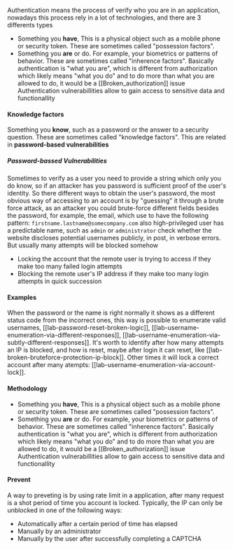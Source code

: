 Authentication means the process of verify who you are in an application, nowadays this process rely in a lot of technologies, and there are 3 differents types

- Something you **have**, This is a physical object such as a mobile phone or security token. These are sometimes called "possession factors".
- Something you **are** or do. For example, your biometrics or patterns of behavior. These are sometimes called "inherence factors".
Basically authentication is "what you are", which is different from authorization which likely means "what you do" and to do more than what you are allowed to do, it would be a [[Broken_authorization]] issue
Authentication vulnerabillities allow to gain access to sensitive data and functionallity



#### Knowledge factors
Something you **know**, such as a password or the answer to a security question. These are sometimes called "knowledge factors". This are related in **password-based vulnerabilities** 

##### Password-bassed Vulnerabilities
Sometimes to verify as a user you need to provide a string which only you do know, so if an attacker has you password is sufficient proof of the user's identity. So there different ways to obtain the user's password, the most obvious way of accessing to an account is by "guessing" it through a brute force attack, as an attacker you could brute-force different fields besides the password, for example, the email, which use to have the following pattern: `firstname.lastname@somecompany.com` also high-privileged user has a predictable name, such as `admin` or `administrator` check whether the website discloses potential usernames publicly, in post, in verbose errors.
But usually many attempts will be blocked somehow
- Locking the account that the remote user is trying to access if they make too many failed login attempts
- Blocking the remote user's IP address if they make too many login attempts in quick succession
#### Examples
When the password or the name is right normally it shows as a different status code from the incorrect ones, this way is possible to enumerate valid usernames, [[lab-password-reset-broken-logic]], [[lab-username-enumeration-via-different-responses]], [[lab-username-enumeration-via-subtly-different-responses]]. 
It's worth to identify after how many attempts an IP is blocked, and how is reset, maybe after login it can reset, like [[lab-broken-bruteforce-protection-ip-block]]. Other times it will lock a correct account after many atempts: [[lab-username-enumeration-via-account-lock]].
#### Methodology
- Something you **have**, This is a physical object such as a mobile phone or security token. These are sometimes called "possession factors".
- Something you **are** or do. For example, your biometrics or patterns of behavior. These are sometimes called "inherence factors".
Basically authentication is "what you are", which is different from authorization which likely means "what you do" and to do more than what you are allowed to do, it would be a [[Broken_authorization]] issue
Authentication vulnerabillities allow to gain access to sensitive data and functionallity

#### Prevent
A way to preveting is by using rate limit in a application, after many request is a shot period of time you account is locked. 
Typically, the IP can only be unblocked in one of the following ways:

- Automatically after a certain period of time has elapsed
- Manually by an administrator
- Manually by the user after successfully completing a CAPTCHA